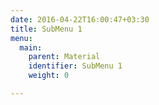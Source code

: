 ```yaml
---
date: 2016-04-22T16:00:47+03:30
title: SubMenu 1
menu:
  main:
    parent: Material
    identifier: SubMenu 1
    weight: 0

---
```


